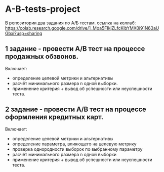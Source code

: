 # A-B-tests-project

В репозитории два задания по А/Б тестам.
ссылка на коллаб: https://colab.research.google.com/drive/1_Moa5FIkjZLfcKlbYMX0i91N63aUGbxi?usp=sharing

## 1 задание - провести A/B тест на процессе продажных обзвонов.

Включает:
* определение целевой метрики и альтернативы
* расчёт минимального размера n одной выборки.
* применение критерия + вывод об успешности или неуспешности теста.

## 2 задание - провести A/B тест на процессе оформления кредитных карт.

Включает:
* определение целевой метрики и альтернативы
* определение параметра, влияющего на целевую метрику
* проверка однородности выборок по выбранному параметру
* расчёт минимального размера n одной выборки
* применение критерия + вывод об успешности или неуспешности теста.
